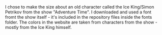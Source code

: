 I chose to make the size about an old character called the Ice King/Simon Petrikov from the show "Adventure Time". 
I downloaded and used a font fromt the show itself - it's included in the repository files inside the fonts folder.
The colors in the website are taken from characters from the show - mostly from the Ice King himself.